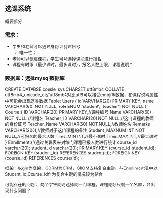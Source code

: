 ## 选课系统

概要部分

### 需求：
* 学生和老师可以通过身份证创建帐号
	* 唯一性；
* 老师可以创建课程，学生可以选择课程进行报名
* 课程有时限（最少课时，最多课时），报名人数上限，课程说明
	* 

### 数据库：选择mysql数据库
CREATE DATABSE cousle_sys CHARSET utf8mb4 COLLATE utf8mb4_unicode_ci;//utf8mb4对比utf8可以接受emoji等数据，在课程说明属性中可能会出现这类数据
Table:
Users (
    id   VARVHAR(20) PRIMARY KEY,
    name VARCHAR(60) NOT NULL,
    role ENUM('student', 'teacher') NOT NULL
);
Course:{
	ID VARCHAR(20) PRIMARY KEY,//课程编号
	Name VARCHAR(60) NOT NULL,//课程名
	Teacher_ID VARCHAR(20) NOT NULL,//这门课程的教师的身份证号
	Teacher_Name VARCHAR(60) NOT NULL,//教师姓名
	Remarks VARCHAR(200),//教师对于这门课程的备注
	Student_MAXNUM INT NOT NULL,//可报名的最大人数
	Time_MIN INT,//最小课时
	Time_MAX INT,//最大课时
}
Enrollment:{//通过关联表来对每门课程已报人数进行统计
	course_id varchar(20);
	student_id varchar(20);
	PRIMARY KEY (course_id, student_id);
	FOREIGN KEY (student_id) REFERENCES student(id);
	FOREIGN KEY (course_id) REFERENCES course(id);
}

框架：以gin为框架，GORM为ORM，GROM支持复合主键，与Enrollment表中以Student_id,Course_id作为复合主键的情况较为贴合

可能存在的问题：
    两个学生同时选择同一门课程，课程刚好只剩一个名额，会出现什么问题？